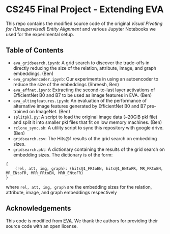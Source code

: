 # CS245 Final Project - Extending EVA

This repo contains the modified source code of the original _Visual Pivoting for (Unsupervised) Entity Alignment_ and various Jupyter Notebooks we used for the experimental setup.

## Table of Contents
- `eva_gridsearch.ipynb`: A grid search to discover the trade-offs in directly reducing the size of the relation, attribute, image, and graph embeddings. (Ben)
- `eva_graphencoder.ipynb`: Our experiments in using an autoencoder to reduce the size of the embeddings (Shreesh, Ben)
- `eva_effnet.ipynb`: Extracting the second-to-last layer activations of EfficientNet B0 and B7 to be used as image features in EVA. (Ben)
- `eva_altimgfeatures.ipynb`: An evaluation of the performance of alternative image features generated by EfficientNet B0 and B7 pre-trained on ImageNet. (Ben)
- `splitpkl.py`: A script to load the original image data (~20GiB pkl file) and split it into smaller pkl files that fit on low memory machines. (Ben)
- `rclone_sync.sh`: A utility script to sync this repository with google drive. (Ben)
- `gridsearch.csv`: The Hits@1 results of the grid search on embedding sizes.
- `gridsearch.pkl`: A dictionary containing the results of the grid search on embedding sizes. The dictionary is of the form:
```
{
    (rel, att, img, graph): (hits@1_FRtoEN, hits@1_ENtoFR, MR_FRtoEN, MR_ENtoFR, MRR_FRtoEN, MRR_ENtoFR)
}
```
where `rel, att, img, graph` are the embedding sizes for the relation, attribute, image, and graph embeddings respectively

## Acknowledgements
This code is modified from [EVA](https://github.com/cambridgeltl/eva). We thank the authors for providing their source code with an open license.